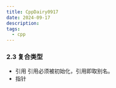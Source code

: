 ```yaml
---
title: CppDairy0917
date: 2024-09-17
description: 
tags:
  - cpp
---
```

### 2.3 复合类型
- 引用
	引用必须被初始化，引用即取别名。
- 指针